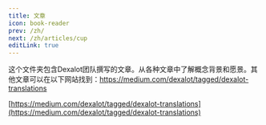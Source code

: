 ```yaml
---
title: 文章
icon: book-reader
prev: /zh/
next: /zh/articles/cup
editLink: true
---
```


这个文件夹包含Dexalot团队撰写的文章。从各种文章中了解概念背景和愿景。其他文章可以在以下网站找到：https://medium.com/dexalot/tagged/dexalot-translations

[https://medium.com/dexalot/tagged/dexalot-translations](https://medium.com/dexalot/tagged/dexalot-translations)
